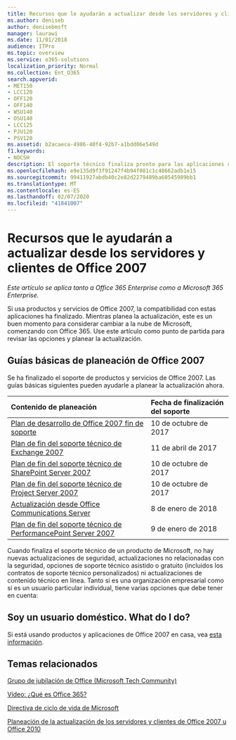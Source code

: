 ```yaml
---
title: Recursos que le ayudarán a actualizar desde los servidores y clientes de Office 2007
ms.author: deniseb
author: denisebmsft
manager: laurawi
ms.date: 11/01/2018
audience: ITPro
ms.topic: overview
ms.service: o365-solutions
localization_priority: Normal
ms.collection: Ent_O365
search.appverid:
- MET150
- LCC120
- OFF120
- OFF140
- WSU140
- OSU140
- LCC125
- PJU120
- PSV120
ms.assetid: b2acaeca-4986-40f4-92b7-a1bdd06e549d
f1.keywords:
- NOCSH
description: El soporte técnico finaliza pronto para las aplicaciones cliente y servidores de Office 2007, y los contratos de soporte personalizados no están disponibles. Use este artículo para empezar a planear la actualización ahora.
ms.openlocfilehash: e9e135d9f3f91247f4b94f081c1c48662adb1e15
ms.sourcegitcommit: 99411927abdb40c2e82d2279489ba60545989bb1
ms.translationtype: MT
ms.contentlocale: es-ES
ms.lasthandoff: 02/07/2020
ms.locfileid: "41841007"
---
```

# <a name="resources-to-help-you-upgrade-from-office-2007-servers-and-clients"></a>Recursos que le ayudarán a actualizar desde los servidores y clientes de Office 2007

*Este artículo se aplica tanto a Office 365 Enterprise como a Microsoft 365 Enterprise.*

Si usa productos y servicios de Office 2007, la compatibilidad con estas aplicaciones ha finalizado. Mientras planea la actualización, este es un buen momento para considerar cambiar a la nube de Microsoft, comenzando con Office 365. Use este artículo como punto de partida para revisar las opciones y planear la actualización.
      
## <a name="office-2007-planning-roadmaps"></a>Guías básicas de planeación de Office 2007
  
Se ha finalizado el soporte de productos y servicios de Office 2007. Las guías básicas siguientes pueden ayudarle a planear la actualización ahora.

|**Contenido de planeación**|**Fecha de finalización del soporte**|
|:-----|:-----|
|[Plan de desarrollo de Office 2007 fin de soporte](https://docs.microsoft.com/DeployOffice/office-2007-end-support-roadmap) <br/> |10 de octubre de 2017  <br/> |
|[Plan de fin del soporte técnico de Exchange 2007](exchange-2007-end-of-support.md) <br/> |11 de abril de 2017  <br/> |
|[Plan de fin del soporte técnico de SharePoint Server 2007](sharepoint-2007-end-of-support.md) <br/> |10 de octubre de 2017  <br/> |
|[Plan de fin del soporte técnico de Project Server 2007](project-server-2007-end-of-support.md) <br/> |10 de octubre de 2017  <br/> |
|[Actualización desde Office Communications Server](https://docs.microsoft.com/SkypeForBusiness/plan-your-deployment/upgrade) <br/> |8 de enero de 2018  <br/> |
|[Plan de fin del soporte técnico de PerformancePoint Server 2007](pps-2007-end-of-support.md) <br/> |9 de enero de 2018  <br/> |
   
Cuando finaliza el soporte técnico de un producto de Microsoft, no hay nuevas actualizaciones de seguridad, actualizaciones no relacionadas con la seguridad, opciones de soporte técnico asistido o gratuito (incluidos los contratos de soporte técnico personalizados) ni actualizaciones de contenido técnico en línea. Tanto si es una organización empresarial como si es un usuario particular individual, tiene varias opciones que debe tener en cuenta:

## <a name="im-a-home-user-what-do-i-do"></a>Soy un usuario doméstico. What do I do?

Si está usando productos y aplicaciones de Office 2007 en casa, vea [esta información](plan-upgrade-previous-versions-office.md#im-a-home-user-what-do-i-do).
     
## <a name="related-topics"></a>Temas relacionados

[Grupo de jubilación de Office (Microsoft Tech Community)](https://go.microsoft.com/fwlink/?linkid=842065)
  
[Vídeo: ¿Qué es Office 365?](https://support.office.com/article/847caf12-2589-452c-8aca-1c009797678b.aspx)
  
[Directiva de ciclo de vida de Microsoft](https://go.microsoft.com/fwlink/?linkid=865200)

[Planeación de la actualización de los servidores y clientes de Office 2007 u Office 2010](plan-upgrade-previous-versions-office.md)
  

